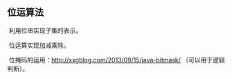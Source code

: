 ## 位运算法

​	利用位串实现子集的表示。

​	位运算实现加减乘除。

​	位掩码的运用：<http://xxgblog.com/2013/09/15/java-bitmask/> （可以用于逻辑判断）。
